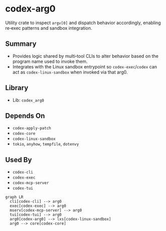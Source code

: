 # codex-arg0

Utility crate to inspect `argv[0]` and dispatch behavior accordingly, enabling re‑exec patterns and sandbox integration.

## Summary

- Provides logic shared by multi‑tool CLIs to alter behavior based on the program name used to invoke them.
- Integrates with the Linux sandbox entrypoint so `codex-exec`/`codex` can act as `codex-linux-sandbox` when invoked via that arg0.

## Library

- Lib: `codex_arg0`

## Depends On

- `codex-apply-patch`
- `codex-core`
- `codex-linux-sandbox`
- `tokio`, `anyhow`, `tempfile`, `dotenvy`

## Used By

- `codex-cli`
- `codex-exec`
- `codex-mcp-server`
- `codex-tui`

```mermaid
graph LR
  cli[codex-cli] --> arg0
  exec[codex-exec] --> arg0
  mserv[codex-mcp-server] --> arg0
  tui[codex-tui] --> arg0
  arg0[codex-arg0] --> lxs[codex-linux-sandbox]
  arg0 --> core[codex-core]
```

